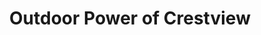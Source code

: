 ---
title: "Outdoor Power of Crestview"
url: /crestview/outdoor-power-of-crestview/
shop: agrarian
---